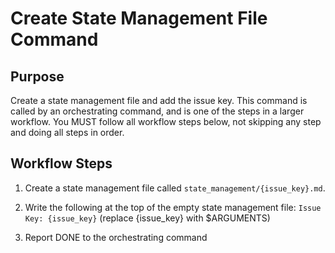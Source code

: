 # Create State Management File Command

## Purpose

Create a state management file and add the issue key.
This command is called by an orchestrating command, and is one of the steps in a larger workflow.
You MUST follow all workflow steps below, not skipping any step and doing all steps in order.

## Workflow Steps

1. Create a state management file called `state_management/{issue_key}.md`.

2. Write the following at the top of the empty state management file:
`Issue Key: {issue_key}` (replace {issue_key} with $ARGUMENTS)

3. Report DONE to the orchestrating command

